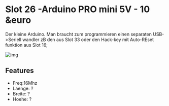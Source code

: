 [img]:https://github.com/zerocity/metalabAutomat/raw/master/26/1.jpg

# Slot 26 -Arduino PRO mini 5V - 10 &euro
Der kleine Arduino. Man braucht zum programmieren einen separaten USB->Seriell wandler zB den aus Slot 33  oder den Hack-key mit Auto-REset funktion aus Slot 16;

![img]

## Features
+ Freq:16Mhz
+ Laenge: ?
+ Breite: ?
+ Hoehe: ?
